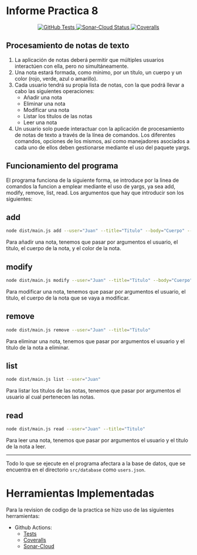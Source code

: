 # Informe Practica 8

<p align="center">
    <a href="https://github.com/ULL-ESIT-INF-DSI-2021/ull-esit-inf-dsi-20-21-prct08-filesystem-notes-app-EindhovenLion99/actions/workflows/node.js.yml">
        <img alt="GitHub Tests" src="https://github.com/ULL-ESIT-INF-DSI-2021/ull-esit-inf-dsi-20-21-prct08-filesystem-notes-app-EindhovenLion99/actions/workflows/node.js.yml/badge.svg?branch=master">
    </a>  
    <a href="https://github.com/ULL-ESIT-INF-DSI-2021/ull-esit-inf-dsi-20-21-prct08-filesystem-notes-app-EindhovenLion99/actions/workflows/sonar-cloud.yml">
        <img alt="Sonar-Cloud Status" src="https://github.com/ULL-ESIT-INF-DSI-2021/ull-esit-inf-dsi-20-21-prct08-filesystem-notes-app-EindhovenLion99/actions/workflows/sonar-cloud.yml/badge.svg?branch=master">
    </a>
    <a href="https://github.com/ULL-ESIT-INF-DSI-2021/ull-esit-inf-dsi-20-21-prct08-filesystem-notes-app-EindhovenLion99/actions/workflows/coveralls.yml">
        <img alt="Coveralls" src="https://github.com/ULL-ESIT-INF-DSI-2021/ull-esit-inf-dsi-20-21-prct08-filesystem-notes-app-EindhovenLion99/actions/workflows/coveralls.yml/badge.svg?branch=master">
    </a>
</p>

## Procesamiento de notas de texto

1. La aplicación de notas deberá permitir que múltiples usuarios interactúen con ella, pero no simultáneamente.
2. Una nota estará formada, como mínimo, por un título, un cuerpo y un color (rojo, verde, azul o amarillo).
3. Cada usuario tendrá su propia lista de notas, con la que podrá llevar a cabo las siguientes operaciones: 
    * Añadir una nota
    * Eliminar una nota
    * Modificar una nota
    * Listar los titulos de las notas
    * Leer una nota
4. Un usuario solo puede interactuar con la aplicación de procesamiento de notas de texto a través de la línea de comandos. Los diferentes comandos, opciones de los mismos, así como manejadores asociados a cada uno de ellos deben gestionarse mediante el uso del paquete yargs.

## Funcionamiento del programa

El programa funciona de la siguiente forma, se introduce por la linea de comandos la funcion a emplear mediante el uso de yargs, ya sea add, modify, remove, list, read. Los argumentos que hay que introducir son los siguientes:

## add

```bash
node dist/main.js add --user="Juan" --title="Titulo" --body="Cuerpo" --color="Green"
```

Para añadir una nota, tenemos que pasar por argumentos el usuario, el titulo, el cuerpo de la nota, y el color de la nota.

## modify

```bash
node dist/main.js modify --user="Juan" --title="Titulo" --body="Cuerpo"
```

Para modificar una nota, tenemos que pasar por argumentos el usuario, el titulo, el cuerpo de la nota que se vaya a modificar.

## remove

```bash
node dist/main.js remove --user="Juan" --title="Titulo"
```

Para eliminar una nota, tenemos que pasar por argumentos el usuario y el titulo de la nota a eliminar.

## list

```bash
node dist/main.js list --user="Juan"
```

Para listar los titulos de las notas, tenemos que pasar por argumentos el usuario al cual pertenecen las notas.

## read

```bash
node dist/main.js read --user="Juan" --title="Titulo"
```

Para leer una nota, tenemos que pasar por argumentos el usuario y el titulo de la nota a leer.

---
Todo lo que se ejecute en el programa afectara a la base de datos, que se encuentra en el directorio ```src/database``` como ```users.json```.

# Herramientas Implementadas

Para la revision de codigo de la practica se hizo uso de las siguientes herramientas:

* Github Actions:
  * [Tests](https://github.com/ULL-ESIT-INF-DSI-2021/ull-esit-inf-dsi-20-21-prct08-filesystem-notes-app-EindhovenLion99/actions/workflows/coveralls.yml)
  * [Coveralls](https://github.com/ULL-ESIT-INF-DSI-2021/ull-esit-inf-dsi-20-21-prct08-filesystem-notes-app-EindhovenLion99/actions/workflows/node.js.yml)
  * [Sonar-Cloud](https://github.com/ULL-ESIT-INF-DSI-2021/ull-esit-inf-dsi-20-21-prct08-filesystem-notes-app-EindhovenLion99/actions/workflows/sonar-cloud.yml)

